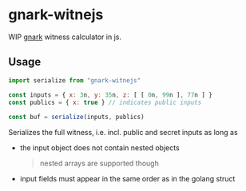 # gnark-witnejs
WIP
[gnark](https://github.com/Consensys/gnark) witness calculator in js.

## Usage 

```js
import serialize from "gnark-witnejs"

const inputs = { x: 3n, y: 35n, z: [ [ 0n, 99n ], 77n ] }
const publics = { x: true } // indicates public inputs
    
const buf = serialize(inputs, publics)
```

Serializes the full witness, i.e. incl. public and secret inputs as long as

+ the input object does not contain nested objects
  > nested arrays are supported though
+ input fields must appear in the same order as in the golang struct